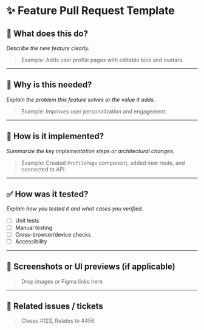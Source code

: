 # ✨ Feature Pull Request Template

## 🧠 What does this do?
_Describe the new feature clearly._

> Example: Adds user profile pages with editable bios and avatars.

---

## 🎯 Why is this needed?
_Explain the problem this feature solves or the value it adds._

> Example: Improves user personalization and engagement.

---

## 🔧 How is it implemented?
_Summarize the key implementation steps or architectural changes._

> Example: Created `ProfilePage` component, added new route, and connected to API.

---

## ✅ How was it tested?
_Explain how you tested it and what cases you verified._

- [ ] Unit tests
- [ ] Manual testing
- [ ] Cross-browser/device checks
- [ ] Accessibility

---

## 📸 Screenshots or UI previews (if applicable)

> Drop images or Figma links here

---

## 📎 Related issues / tickets
> Closes #123, Relates to #456
